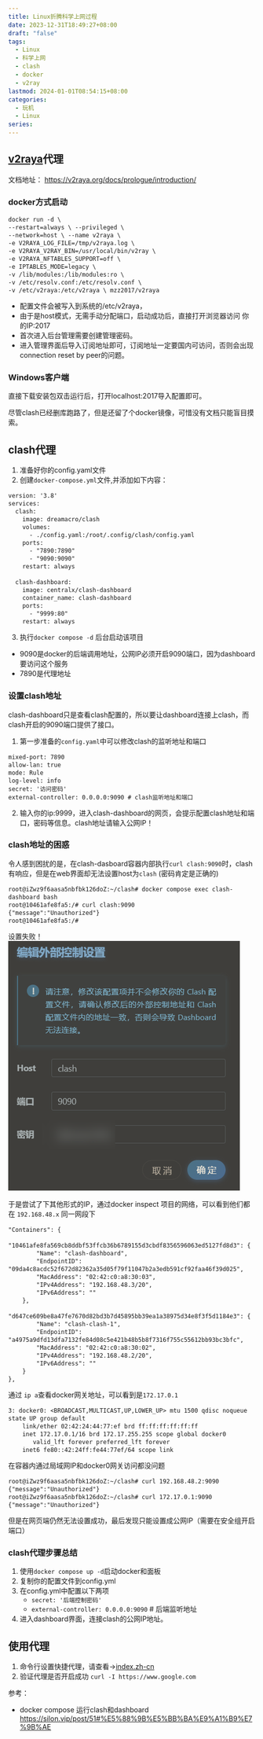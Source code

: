 ```yaml
---
title: Linux折腾科学上网过程
date: 2023-12-31T18:49:27+08:00
draft: "false"
tags:
  - Linux
  - 科学上网
  - clash
  - docker
  - v2ray
lastmod: 2024-01-01T08:54:15+08:00
categories:
  - 玩机
  - Linux
series: 
---
```


## [v2raya](https://github.com/v2rayA/v2rayA)代理
文档地址： https://v2raya.org/docs/prologue/introduction/
### docker方式启动
```
docker run -d \ 
--restart=always \ --privileged \ 
--network=host \ --name v2raya \ 
-e V2RAYA_LOG_FILE=/tmp/v2raya.log \ 
-e V2RAYA_V2RAY_BIN=/usr/local/bin/v2ray \ 
-e V2RAYA_NFTABLES_SUPPORT=off \ 
-e IPTABLES_MODE=legacy \ 
-v /lib/modules:/lib/modules:ro \ 
-v /etc/resolv.conf:/etc/resolv.conf \ 
-v /etc/v2raya:/etc/v2raya \ mzz2017/v2raya
```
- 配置文件会被写入到系统的/etc/v2raya，
- 由于是host模式，无需手动分配端口，启动成功后，直接打开浏览器访问 你的IP:2017
- 首次进入后台管理需要创建管理密码。
- 进入管理界面后导入订阅地址即可，订阅地址一定要国内可访问，否则会出现connection reset by peer的问题。

### Windows客户端
直接下载安装包双击运行后，打开localhost:2017导入配置即可。



尽管clash已经删库跑路了，但是还留了个docker镜像，可惜没有文档只能盲目摸索。
## clash代理
1. 准备好你的config.yaml文件
2. 创建`docker-compose.yml`文件,并添加如下内容：
```
version: '3.8'
services:
  clash:
    image: dreamacro/clash
    volumes:
      - ./config.yaml:/root/.config/clash/config.yaml
    ports:
      - "7890:7890"
      - "9090:9090"
    restart: always

  clash-dashboard:
    image: centralx/clash-dashboard
    container_name: clash-dashboard
    ports:
      - "9999:80"
    restart: always
```
3. 执行`docker compose -d` 后台启动该项目
- 9090是docker的后端调用地址，公网IP必须开启9090端口，因为dashboard要访问这个服务
- 7890是代理地址


### 设置clash地址
clash-dashboard只是查看clash配置的，所以要让dashboard连接上clash，而clash开启的9090端口提供了接口。
1. 第一步准备的`config.yaml`中可以修改clash的监听地址和端口
```
mixed-port: 7890
allow-lan: true
mode: Rule
log-level: info
secret: '访问密码'
external-controller: 0.0.0.0:9090 # clash监听地址和端口
```
2. 输入你的ip:9999，进入clash-dashboard的网页，会提示配置clash地址和端口，密码等信息。clash地址请输入公网IP！

### clash地址的困惑
令人感到困扰的是，在clash-dasboard容器内部执行`curl clash:9090`时，clash有响应，但是在web界面却无法设置host为`clash` (密码肯定是正确的)
```
root@iZwz9f6aasa5nbfbk126doZ:~/clash# docker compose exec clash-dashboard bash
root@10461afe8fa5:/# curl clash:9090
{"message":"Unauthorized"}
root@10461afe8fa5:/# 
```

设置失败！
![](Pasted%20image%2020231231185740.png)

于是尝试了下其他形式的IP，通过docker inspect 项目的网络，可以看到他们都在 `192.168.48.x` 同一网段下
```
"Containers": {
	"10461afe8fa569cb8ddbf53ffcb36b6789155d3cbdf8356596063ed5127fd8d3": {
		"Name": "clash-dashboard",
		"EndpointID": "09da4c8acdc52f672d82362a35d05f79f11047b2a3edb591cf92faa46f39d025",
		"MacAddress": "02:42:c0:a8:30:03",
		"IPv4Address": "192.168.48.3/20",
		"IPv6Address": ""
	},
	"d647ce609be8a47fe7670d82bd3b7d45895bb39ea1a38975d34e8f3f5d1184e3": {
		"Name": "clash-clash-1",
		"EndpointID": "a4975a9dfd13dfa7132fe84d08c5e421b48b5b8f7316f755c55612bb93bc3bfc",
		"MacAddress": "02:42:c0:a8:30:02",
		"IPv4Address": "192.168.48.2/20",
		"IPv6Address": ""
	}
},

```

通过 `ip a`查看docker网关地址，可以看到是`172.17.0.1`
```
3: docker0: <BROADCAST,MULTICAST,UP,LOWER_UP> mtu 1500 qdisc noqueue state UP group default 
    link/ether 02:42:24:44:77:ef brd ff:ff:ff:ff:ff:ff
    inet 172.17.0.1/16 brd 172.17.255.255 scope global docker0
       valid_lft forever preferred_lft forever
    inet6 fe80::42:24ff:fe44:77ef/64 scope link 
```

在容器内通过局域网IP和docker0网关访问都没问题
```
root@iZwz9f6aasa5nbfbk126doZ:~/clash# curl 192.168.48.2:9090
{"message":"Unauthorized"}
root@iZwz9f6aasa5nbfbk126doZ:~/clash# curl 172.17.0.1:9090
{"message":"Unauthorized"}

```

但是在网页端仍然无法设置成功，最后发现只能设置成公网IP（需要在安全组开启端口）



### clash代理步骤总结
1. 使用`docker compose up -d`启动docker和面板
2. 复制你的配置文件到config.yml 
3. 在config.yml中配置以下两项
	- `secret: '后端控制密码'`
	- `external-controller: 0.0.0.0:9090` # 后端监听地址
4. 进入dashboard界面，连接clash的公网IP地址。


## 使用代理
1. 命令行设置快捷代理，请查看->[index.zh-cn](../终端添加代理命令/index.zh-cn.md)
2. 验证代理是否开启成功 `curl -I https://www.google.com` 




参考：

- docker compose 运行clash和dashboard https://silon.vip/post/51#%E5%88%9B%E5%BB%BA%E9%A1%B9%E7%9B%AE
